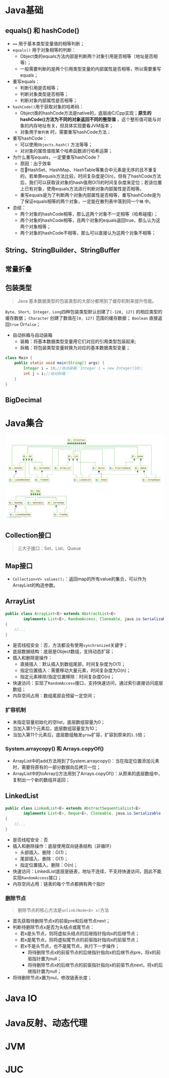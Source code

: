 # Java基础
## equals() 和 hashCode() 
* `==` 用于基本类型变量值的相等判断；
* `equals()` 用于对象相等的判断：
	* Object类的equals方法内部是判断两个对象引用是否相等（地址是否相等）；
	* 一般需要判断的是两个引用类型变量的内部属性是否相等，所以需要重写equals；
* 重写equals：
	* 判断引用是否相等；
	* 判断对象类型是否相等；
	* 判断对象内部属性是否相等；
* `hashCode()`用于获取对象的哈希码：
	* Object类的hashCode方法是native的，底层由C/Cpp实现；**原生的hashCode()方法为不同的对象返回不同的整型值** ，这个整形值可能与对象的内存地址有关，但具体实现要看JVM版本；
	* 对象用于`散列表` 时，需要重写hashCode方法；
* 重写hashCode：
	* 可以使用`Objects.hash()` 方法等等；
	* 对对象的属性值按某个哈希函数进行哈希运算；
* 为什么重写equals，一定要重写hashCode？
	* 原因：出于效率
	* 在HashSet、HashMap、HashTable等集合中元素是无序的且不重复的，若单靠equals方法比较，时间复杂度是O(n)，但有了hashCode方法后，我们可以获取该对象的hash值用O(1)的时间复杂度来定位；若该位置上已有对象，使用equals方法进行判断对象内部属性是否相等。
	* 重写equals是为了判断两个对象内部属性是否相等，重写hashCode是为了保证equals相等的两个对象，一定能在散列表中落到同一个`桶` 中。
* 总结：
	* 两个对象的hashCode相等，那么这两个对象不一定相等（哈希碰撞）；
	* 两个对象的hashCode相等，且两个对象的equals返回true，那么认为这两个对象相等；
	* 两个对象的hashCode不相等，那么可以直接认为这两个对象不相等；

## String、StringBuilder、StringBuffer


## 常量折叠


## 包装类型
>Java 基本数据类型的包装类型的大部分都用到了缓存机制来提升性能。

`Byte、Short、Integer、Long`四种包装类型默认创建了`[-128, 127]` 的相应类型的缓存数据；
`Character` 创建了数值在`[0, 127]` 范围的缓存数据；
`Boolean` 直接返回`true` Or`false`；
* 自动拆箱与自动装箱
	* 装箱：将基本数据类型变量用它们对应的引用类型包装起来;
	* 拆箱：将包装类型变量转换为对应的基本数据类型变量；
```java
class Main {
	public static void main(String[] args) {
		Integer i = 10;//自动装箱：Integer i = new Integer(10);
		int j = i;//自动拆箱：
	}
}
```

## BigDecimal


# Java集合
![](./img/Java容器继承图.png)

## Collection接口
> 三大子接口：Set、List、Queue


## Map接口

* `Collection<V> values();`：返回map的所有value的集合，可以作为ArrayList的构造参数。


## ArrayList
```java
public class ArrayList<E> extends AbstractList<E>  
        implements List<E>, RandomAccess, Cloneable, java.io.Serializable  
{
	//...
}
```
* 是否线程安全：否，方法都没有使用`synchronized`关键字；
* 底层数据结构：底层是Object数组，支持动态扩容；
* 插入和删除是操作：
	* 直接插入：默认插入到数组尾部，时间复杂度为O(1)；
	* 指定位置插入：需要移动大量元素，时间复杂度为O(n)；
	* 指定元素移除/指定位置移除：时间复杂度O(n)；
* 快速访问：实现了`RandomAccess`接口，支持快速访问，通过索引直接访问底层数组；
* 内存空间占用：数组尾部会预留一定空间；
### 扩容机制
* 未指定容量初始化的空list，底层数组容量为0；
* 当加入第1个元素后，底层数组容量变为10；
* 当加入第11个元素后，底层数组触发`grow`扩容，扩容到原来的`1.5`倍；
### System.arraycopy() 和 Arrays.copyOf()
* ArrayList中的add方法用到了System.arraycopy()：当在指定位置添加元素时，需要将原有的一部分数据向后拷贝一位；
* ArrayList中的toArray()方法用到了Arrays.copyOf()：从原来的底层数组中，复制出一个新的数组并返回；

## LinkedList
```java
public class LinkedList<E> extends AbstractSequentialList<E>
		implements List<E>, Deque<E>, Cloneable, java.io.Serializable
{
	//...
}
```
* 是否线程安全：否
* 插入和删除操作：底层使用双向链表结构（非循环）
	* 头部插入、删除：O(1)；
	* 尾部插入、删除：O(1)；
	* 指定位置插入、删除：O(n)；
* 快速访问：LinkedList底层是链表，地址不连续，不支持快速访问，因此不能实现`RandomAccess`接口；
* 内存空间占用：链表的每个节点都拥有两个指针
### 删除节点
> 删除节点的核心方法是`unlink(Node<E> x)`方法
* 首先获取待删除节点x的前驱pre和后继节点next；
* 判断待删除节点x是否为头结点或尾节点：
	* 若x是头节点，则将虚拟头结点的后继指针指向x的后继节点；
	* 若x是尾节点，则将虚拟尾节点的前驱指针指向x的前驱节点；
	* 若x不是头节点，也不是尾节点，执行下一步操作；
		* 将待删除节点x的前驱节点的后继指针指向x的后继节点pre，将x的前驱指针置为null；
		* 将待删除节点x的后继节点的前驱指针指向x的前驱节点next，将x的后继指针置为null；
* 将待删除节点x置为nul，修改链表长度；
# Java IO

# Java反射、动态代理


# JVM


# JUC
